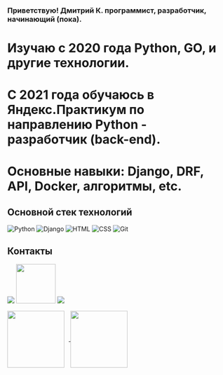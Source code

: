### Приветствую! Дмитрий К. программист, разработчик, начинающий (пока).
# Изучаю с 2020 года Python, GO, и другие технологии.
# C 2021 года обучаюсь в Яндекс.Практикум по направлению Python - разработчик (back-end).
# Основные навыки: Django, DRF, API, Docker, алгоритмы, etc.

## Основной стек технологий
![Python](/svg/python.svg)
![Django](/svg/django.svg)
![HTML](/svg/html-5.svg)
![CSS](/svg/css3.svg)
![Git](/svg/git.svg)


## Контакты
[<img src="./svg/telegram.svg">](https://t.me/Dmitriy_id)
[<img src="./svg/gmail.svg" width="90px" height="90px">](mailto:thebrootos@gmail.com)
[<img src="./svg/Linkedin.svg">](https://www.linkedin.com/in/dmitriy-klepikov/)


<div>
<a href="https://github-readme-stats.vercel.app/api?username=ecmek&hide=contribs&show_icons=true&theme=dark">
  <img  align="center" height="130" style="margin-right: 10px" src="https://github-readme-stats.vercel.app/api?username=themasterid&hide=contribs&show_icons=true&theme=dark" />
</a>
<a href="https://github-readme-stats.vercel.app/api/top-langs/?username=ecmek&layout=compact&theme=dark">
  <img align="center" height="130" src="https://github-readme-stats.vercel.app/api/top-langs/?username=themasterid&layout=compact&theme=dark" />
</a>
</div>
